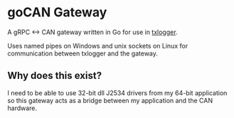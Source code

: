 # goCAN Gateway

A gRPC <-> CAN gateway written in Go for use in [txlogger](https://github.com/roffe/txlogger).

Uses named pipes on Windows and unix sockets on Linux for communication between txlogger and the gateway.

## Why does this exist?

I need to be able to use 32-bit dll J2534 drivers from my 64-bit application so this gateway acts as a bridge between my application and the CAN hardware.